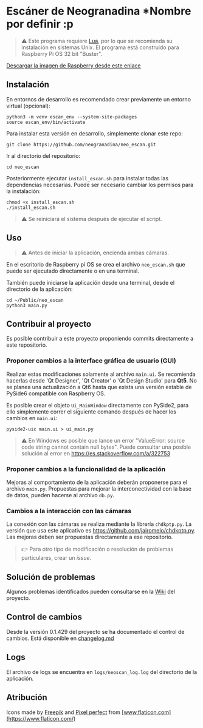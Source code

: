 # Escáner de Neogranadina *Nombre por definir :p

> :warning: Este programa requiere [Lua](http://www.lua.org/home.html), por lo que se recomienda su instalación en sistemas Unix. El programa está construido para Raspberry Pi OS 32 bit "Buster".

[Descargar la imagen de Raspberry desde este enlace](https://downloads.raspberrypi.org/raspios_full_armhf/images/raspios_full_armhf-2021-05-28/2021-05-07-raspios-buster-armhf-full.zip)

## Instalación

En entornos de desarrollo es recomendado crear previamente un entorno virtual (opcional):

```shell
python3 -m venv escan_env --system-site-packages
source escan_env/bin/activate
```

Para instalar esta versión en desarrollo, simplemente clonar este repo:

```shell
git clone https://github.com/neogranadina/neo_escan.git
```

Ir al directorio del repositorio:

```shell
cd neo_escan
```

Posteriormente ejecutar `install_escan.sh` para instalar todas las dependencias necesarias. Puede ser necesario cambiar los permisos para la instalación:

```shell
chmod +x install_escan.sh
./install_escan.sh
```

> :warning: Se reiniciará el sistema después de ejecutar el script.

## Uso

> :warning: Antes de iniciar la aplicación, encienda ambas cámaras.

En el escritorio de Raspberry pi OS se crea el archivo `neo_escan.sh` que puede ser ejecutado directamente
o en una terminal.

También puede iniciarse la aplicación desde una terminal, desde el directorio de la aplicación:

```shell
cd ~/Public/neo_escan
python3 main.py
```

## Contribuir al proyecto

Es posible contribuir a este proyecto proponiendo commits directamente a este repositorio.

### Proponer cambios a la interface gráfica de usuario (GUI)

Realizar estas modificaciones solamente al archivo `main.ui`. Se recomienda hacerlas desde 'Qt Designer', 'Qt Creator' o 'Qt Design Studio' para **Qt5**. No se planea una actualización a Qt6 hasta que exista una versión estable de PySide6 compatible con Raspberry OS.

Es posible crear el objeto `Ui_MainWindow` directamente con PySide2, para ello simplemente correr el siguiente comando después de hacer los cambios en `main.ui`:

```shell
pyside2-uic main.ui > ui_main.py
```

> :warning: En Windows es posible que lance un error "ValueError: source code string cannot contain null bytes". Puede consultar una posible solución al error en <https://es.stackoverflow.com/a/322753>

### Proponer cambios a la funcionalidad de la aplicación

Mejoras al comportamiento de la aplicación deberán proponerse para el archivo `main.py`. Propuestas para mejorar la interconectividad con la base de datos, pueden hacerse al archivo `db.py`.

### Cambios a la interacción con las cámaras

La conexión con las cámaras se realiza mediante la librería `chdkptp.py`. La versión que usa este aplicativo es <https://github.com/jairomelo/chdkptp.py>. Las mejoras deben ser propuestas directamente a ese repositorio.

> :point_right: Para otro tipo de modificación o resolución de problemas particulares, crear un *issue*.

## Solución de problemas

Algunos problemas identificados pueden consultarse en la [Wiki](https://github.com/neogranadina/neo_escan/wiki/Error-track) del proyecto.

## Control de cambios

Desde la versión 0.1.429 del proyecto se ha documentado el control de cambios. Está disponible en [changelog.md](changelog.md)

## Logs

El archivo de logs se encuentra en `logs/neoscan_log.log` del directorio de la aplicación.

## Atribución

Icons made by [Freepik](https://www.freepik.com) and [Pixel perfect](https://www.flaticon.com/authors/pixel-perfect) from [www.flaticon.com](https://www.flaticon.com/)
